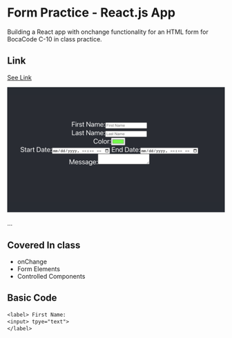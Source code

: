 # Form Practice - React.js App 
Building a React app with onchange functionality for an HTML form for BocaCode 
C-10 in class practice.

## Link
[See Link](https://form-practice-iv.web.app/)

[![screen shot](./public/images/readme.png)](https://form-practice-iv.web.app/)

...
## Covered In class 
* onChange
* Form Elements
* Controlled Components 


## Basic Code
```
<label> First Name: 
<input> tpye="text">
</label>
```
